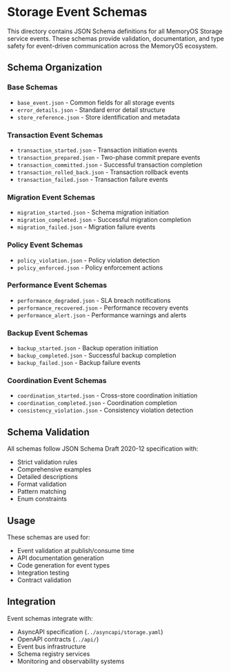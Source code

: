 # Storage Event Schemas

This directory contains JSON Schema definitions for all MemoryOS Storage service events.
These schemas provide validation, documentation, and type safety for event-driven
communication across the MemoryOS ecosystem.

## Schema Organization

### Base Schemas
- `base_event.json` - Common fields for all storage events
- `error_details.json` - Standard error detail structure
- `store_reference.json` - Store identification and metadata

### Transaction Event Schemas
- `transaction_started.json` - Transaction initiation events
- `transaction_prepared.json` - Two-phase commit prepare events
- `transaction_committed.json` - Successful transaction completion
- `transaction_rolled_back.json` - Transaction rollback events
- `transaction_failed.json` - Transaction failure events

### Migration Event Schemas
- `migration_started.json` - Schema migration initiation
- `migration_completed.json` - Successful migration completion
- `migration_failed.json` - Migration failure events

### Policy Event Schemas
- `policy_violation.json` - Policy violation detection
- `policy_enforced.json` - Policy enforcement actions

### Performance Event Schemas
- `performance_degraded.json` - SLA breach notifications
- `performance_recovered.json` - Performance recovery events
- `performance_alert.json` - Performance warnings and alerts

### Backup Event Schemas
- `backup_started.json` - Backup operation initiation
- `backup_completed.json` - Successful backup completion
- `backup_failed.json` - Backup failure events

### Coordination Event Schemas
- `coordination_started.json` - Cross-store coordination initiation
- `coordination_completed.json` - Coordination completion
- `consistency_violation.json` - Consistency violation detection

## Schema Validation

All schemas follow JSON Schema Draft 2020-12 specification with:
- Strict validation rules
- Comprehensive examples
- Detailed descriptions
- Format validation
- Pattern matching
- Enum constraints

## Usage

These schemas are used for:
- Event validation at publish/consume time
- API documentation generation
- Code generation for event types
- Integration testing
- Contract validation

## Integration

Event schemas integrate with:
- AsyncAPI specification (`../asyncapi/storage.yaml`)
- OpenAPI contracts (`../api/`)
- Event bus infrastructure
- Schema registry services
- Monitoring and observability systems
